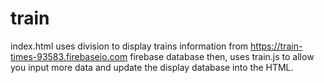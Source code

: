 # train
index.html uses division to display trains information from https://train-times-93583.firebaseio.com firebase database then, uses train.js to allow you input more data and update the display database into the HTML.
